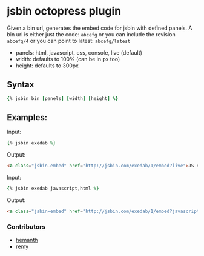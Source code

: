jsbin octopress plugin
================

Given a bin url, generates the embed code for jsbin with defined panels.  A bin url is either just the code: `abcefg` or you can include the revision `abcefg/4` or you can point to latest: `abcefg/latest`

* panels: html, javascript, css, console, live (default)
* width: defaults to 100% (can be in px too)
* height: defaults to 300px

## Syntax

```ruby
{% jsbin bin [panels] [width] [height] %}
```

## Examples:

Input: 

```ruby
{% jsbin exedab %}
```

Output: 

```html
<a class="jsbin-embed" href="http://jsbin.com/exedab/1/embed?live">JS Bin</a><script src="http://static.jsbin.com/js/embed.js"></script>
```

Input: 

```ruby
{% jsbin exedab javascript,html %}
```

Output: 

```html
<a class="jsbin-embed" href="http://jsbin.com/exedab/1/embed?javascript,html">JS Bin</a><script src="http://static.jsbin.com/js/embed.js"></script>
```

### Contributors

* [hemanth](https://github.com/hemanth)
* [remy](https://github.com/remy)
